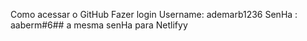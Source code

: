 Como acessar o GitHub
Fazer login 
Username: ademarb1236
SenHa : aaberm#6##  a mesma senHa para Netlifyy

